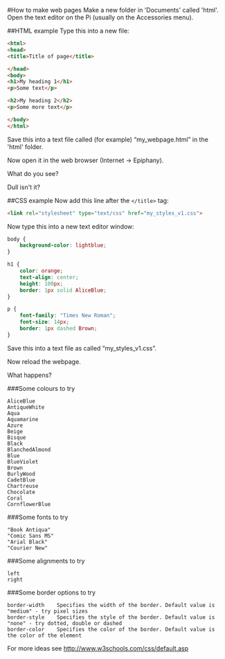 #How to make web pages
Make a new folder in 'Documents' called 'html'.
Open the text editor on the Pi (usually on the Accessories menu).

##HTML example
Type this into a new file:

```html
<html>
<head>
<title>Title of page</title>

</head>
<body>
<h1>My heading 1</h1>
<p>Some text</p>

<h2>My heading 2</h2>
<p>Some more text</p>

</body>
</html>
```
Save this into a text file called (for example) “my_webpage.html” in the 'html' folder.

Now open it in the web browser (Internet -> Epiphany).

What do you see?

Dull isn't it?

##CSS example
Now add this line after the ```</title>``` tag:
```html
<link rel="stylesheet" type="text/css" href="my_styles_v1.css">
```
Now type this into a new text editor window:

```css
body {
    background-color: lightblue;
}

h1 {
    color: orange;
    text-align: center;
    height: 100px;
    border: 1px solid AliceBlue;
}

p {
    font-family: "Times New Roman";
    font-size: 14px;
    border: 1px dashed Brown;
}
```
Save this into a text file as called “my_styles_v1.css”.

Now reload the webpage. 

What happens?

###Some colours to try
```
AliceBlue
AntiqueWhite
Aqua
Aquamarine
Azure
Beige
Bisque
Black
BlanchedAlmond
Blue
BlueViolet
Brown
BurlyWood
CadetBlue
Chartreuse
Chocolate
Coral
CornflowerBlue
```

###Some fonts to try
```
"Book Antiqua"
"Comic Sans MS"
"Arial Black"
"Courier New"
```

###Some alignments to try
```
left
right
```

###Some border options to try
```
border-width	Specifies the width of the border. Default value is "medium" - try pixel sizes
border-style	Specifies the style of the border. Default value is "none" - try dotted, double or dashed
border-color	Specifies the color of the border. Default value is the color of the element
```

For more ideas see http://www.w3schools.com/css/default.asp